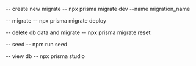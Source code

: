 -- create new migrate --
npx prisma migrate dev --name migration_name

-- migrate --
npx prisma migrate deploy

-- delete db data and migrate --
npx prisma migrate reset

-- seed --
npm run seed

-- view db --
npx prisma studio



